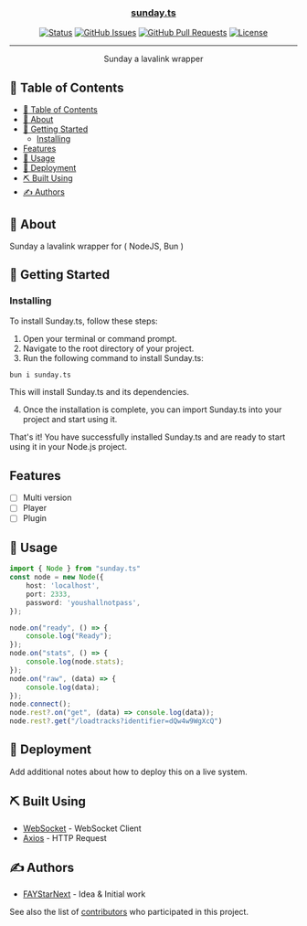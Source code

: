 <p align="center">
  <a href="" rel="noopener">
</p>

<h3 align="center">sunday.ts</h3>

<div align="center">

[![Status](https://img.shields.io/badge/status-active-success.svg)]()
[![GitHub Issues](https://img.shields.io/github/issues/FAYStarNext/Sunday.ts.svg)](https://github.com/FAYStarNext/Sunday.ts/issues)
[![GitHub Pull Requests](https://img.shields.io/github/issues-pr/FAYStarNext/Sunday.ts.svg)](https://github.com/FAYStarNext/Sunday.ts/pulls)
[![License](https://img.shields.io/badge/license-MIT-blue.svg)](/LICENSE)

</div>

---

<p align="center"> Sunday a lavalink wrapper
    <br> 
</p>

## 📝 Table of Contents

- [📝 Table of Contents](#-table-of-contents)
- [🧐 About ](#-about-)
- [🏁 Getting Started ](#-getting-started-)
  - [Installing](#installing)
- [Features](#features)
- [🎈 Usage ](#-usage-)
- [🚀 Deployment ](#-deployment-)
- [⛏️ Built Using ](#️-built-using-)
- [✍️ Authors ](#️-authors-)

## 🧐 About <a name = "about"></a>

Sunday a lavalink wrapper for ( NodeJS, Bun )

## 🏁 Getting Started <a name = "getting_started"></a>

### Installing

To install Sunday.ts, follow these steps:

1. Open your terminal or command prompt.
2. Navigate to the root directory of your project.
3. Run the following command to install Sunday.ts:

  ```sh
  bun i sunday.ts
  ```

  This will install Sunday.ts and its dependencies.

4. Once the installation is complete, you can import Sunday.ts into your project and start using it.

That's it! You have successfully installed Sunday.ts and are ready to start using it in your Node.js project.

## Features
- [ ] Multi version
- [ ] Player
- [ ] Plugin

## 🎈 Usage <a name="usage"></a>

```ts
import { Node } from "sunday.ts"
const node = new Node({
    host: 'localhost',
    port: 2333,
    password: 'youshallnotpass',
});

node.on("ready", () => {
    console.log("Ready");
});
node.on("stats", () => {
    console.log(node.stats);
});
node.on("raw", (data) => {
    console.log(data);
});
node.connect();
node.rest?.on("get", (data) => console.log(data));
node.rest?.get("/loadtracks?identifier=dQw4w9WgXcQ")
```

## 🚀 Deployment <a name = "deployment"></a>

Add additional notes about how to deploy this on a live system.

## ⛏️ Built Using <a name = "built_using"></a>

- [WebSocket](https://github.com/websockets/ws) - WebSocket Client
- [Axios](https://github.com/axios/axios) - HTTP Request

## ✍️ Authors <a name = "authors"></a>

- [FAYStarNext](https://github.com/FAYStarNext) - Idea & Initial work

See also the list of [contributors](https://github.com/FAYStarNext/Sunday.ts/contributors) who participated in this project.
